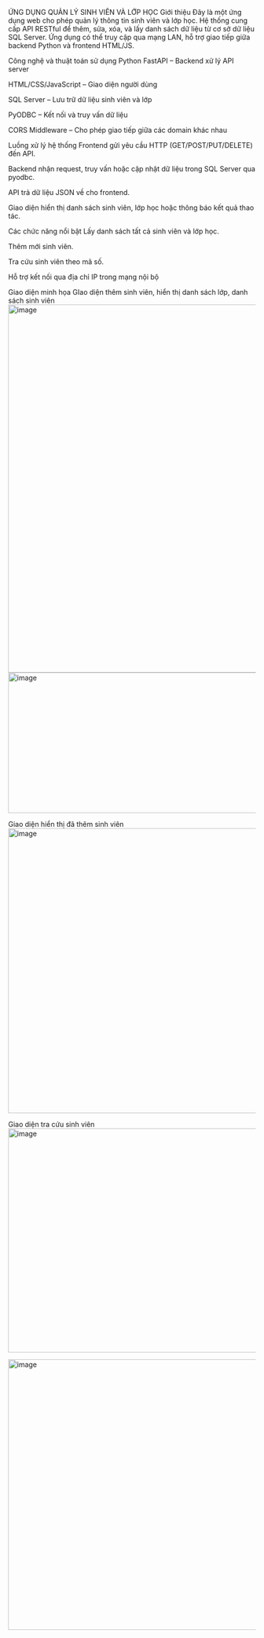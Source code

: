 ỨNG DỤNG QUẢN LÝ SINH VIÊN VÀ LỚP HỌC
Giới thiệu
Đây là một ứng dụng web cho phép quản lý thông tin sinh viên và lớp học. Hệ thống cung cấp API RESTful để thêm, sửa, xóa, và lấy danh sách dữ liệu từ cơ sở dữ liệu SQL Server. Ứng dụng có thể truy cập qua mạng LAN, hỗ trợ giao tiếp giữa backend Python và frontend HTML/JS.

Công nghệ và thuật toán sử dụng
Python FastAPI – Backend xử lý API server

HTML/CSS/JavaScript – Giao diện người dùng

SQL Server – Lưu trữ dữ liệu sinh viên và lớp

PyODBC – Kết nối và truy vấn dữ liệu

CORS Middleware – Cho phép giao tiếp giữa các domain khác nhau

Luồng xử lý hệ thống
Frontend gửi yêu cầu HTTP (GET/POST/PUT/DELETE) đến API.

Backend nhận request, truy vấn hoặc cập nhật dữ liệu trong SQL Server qua pyodbc.

API trả dữ liệu JSON về cho frontend.

Giao diện hiển thị danh sách sinh viên, lớp học hoặc thông báo kết quả thao tác.

Các chức năng nổi bật
Lấy danh sách tất cả sinh viên và lớp học.

Thêm mới sinh viên.

Tra cứu sinh viên theo mã số.

Hỗ trợ kết nối qua địa chỉ IP trong mạng nội bộ

Giao diện minh họa
GIao diện thêm sinh viên, hiển thị danh sách lớp, danh sách sinh viên
<img width="1821" height="749" alt="image" src="https://github.com/user-attachments/assets/826130db-47b2-4cf7-aedd-4d35881f3235" />
<img width="1835" height="286" alt="image" src="https://github.com/user-attachments/assets/4908a755-6a49-46ef-aeb7-587a1103f4a4" />

Giao diện hiển thị đã thêm sinh viên
<img width="1817" height="580" alt="image" src="https://github.com/user-attachments/assets/14b3d333-e10f-4444-934c-e57a73dea22c" />

Giao diện tra cứu sinh viên
<img width="953" height="456" alt="image" src="https://github.com/user-attachments/assets/7c34fff6-1b21-4b16-869d-fc238171d7b3" />

<img width="875" height="551" alt="image" src="https://github.com/user-attachments/assets/3b90dd2c-f6eb-4c3e-a8fd-0115aa665a2d" />
